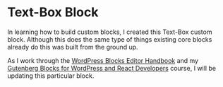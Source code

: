 Text-Box Block
===================
In learning how to build custom blocks, I created this Text-Box custom block. Although this does the same type of things existing core blocks already do this was built from the ground up. 

As I work through the [WordPress Blocks Editor Handbook](https://developer.wordpress.org/block-editor/) and my [Gutenberg Blocks for WordPress and React Developers](https://www.udemy.com/course/gutenberg/) course, I will be updating this particular block.